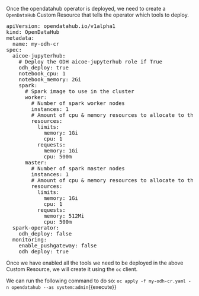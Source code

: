 Once the opendatahub operator is deployed, we need to create a `OpenDataHub` Custom Resource that
tells the operator which tools to deploy.


<pre class="file" data-filename="my-odh-cr.yaml" data-target="replace">
apiVersion: opendatahub.io/v1alpha1
kind: OpenDataHub
metadata:
  name: my-odh-cr
spec:
  aicoe-jupyterhub:
    # Deploy the ODH aicoe-jupyterhub role if True
    odh_deploy: true
    notebook_cpu: 1
    notebook_memory: 2Gi
    spark:
      # Spark image to use in the cluster
      worker:
        # Number of spark worker nodes
        instances: 1
        # Amount of cpu & memory resources to allocate to the each worker node in the cluster.
        resources:
          limits:
            memory: 1Gi
            cpu: 1
          requests:
            memory: 1Gi
            cpu: 500m
      master:
        # Number of spark master nodes
        instances: 1
        # Amount of cpu & memory resources to allocate to the each node in the cluster.
        resources:
          limits:
            memory: 1Gi
            cpu: 1
          requests:
            memory: 512Mi
            cpu: 500m
  spark-operator:
    odh_deploy: false
  monitoring:
    enable_pushgateway: false
    odh_deploy: true
</pre>

Once we have enabled all the tools we need to be deployed in the above Custom Resource,
we will create it using the `oc` client.

We can run the following command to do so:
`oc apply -f my-odh-cr.yaml -n opendatahub --as system:admin`{{execute}}
